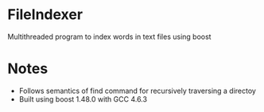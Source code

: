 FileIndexer
===========

Multithreaded program to index words in text files using boost 

Notes
=====
 * Follows semantics of find command for recursively traversing a directoy
 * Built using boost 1.48.0 with GCC 4.6.3
